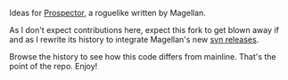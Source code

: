 Ideas for [Prospector](http://www.prospector.at/forum/), a roguelike written by Magellan.

As I don't expect contributions here, expect this fork to get blown away if and as I rewrite its history to integrate Magellan's new [svn releases](https://code.google.com/p/rlprospector/source/list).

Browse the history to see how this code differs from mainline. That's the point of the repo. Enjoy!